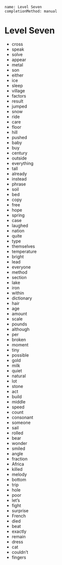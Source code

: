 ```ngMeta
name: Level Seven
completionMethod: manual
```

# Level Seven

- cross
- speak
- solve
- appear
- metal
- son
- either
- ice
- sleep
- village
- factors
- result
- jumped
- snow
- ride
- care
- floor
- hill
- pushed
- baby
- buy
- century
- outside
- everything
- tall
- already
- instead
- phrase
- soil
- bed
- copy
- free
- hope
- spring
- case
- laughed
- nation
- quite
- type
- themselves
- temperature
- bright
- lead
- everyone
- method
- section
- lake
- iron
- within
- dictionary
- hair
- age
- amount
- scale
- pounds
- although
- per
- broken
- moment
- tiny
- possible
- gold
- milk
- quiet
- natural
- lot
- stone
- act
- build
- middle
- speed
- count
- consonant
- someone
- sail
- rolled
- bear
- wonder
- smiled
- angle
- fraction
- Africa
- killed
- melody
- bottom
- trip
- hole
- poor
- let’s
- fight
- surprise
- French
- died
- beat
- exactly
- remain
- dress
- cat
- couldn’t
- fingers